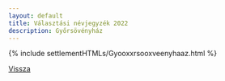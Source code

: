 ```yaml
---
layout: default
title: Választási névjegyzék 2022
description: Győrsövényház
---
```


{% include settlementHTMLs/Gyooxxrsooxveenyhaaz.html %}

[Vissza](./)
